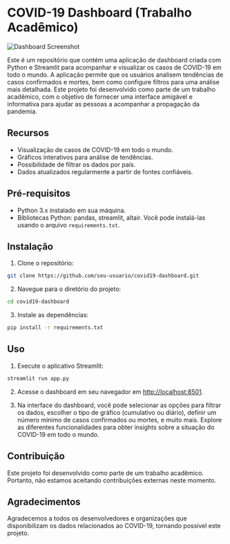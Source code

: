 # COVID-19 Dashboard (Trabalho Acadêmico)

![Dashboard Screenshot](screenshot.png)

Este é um repositório que contém uma aplicação de dashboard criada com Python e Streamlit para acompanhar e visualizar os casos de COVID-19 em todo o mundo. A aplicação permite que os usuários analisem tendências de casos confirmados e mortes, bem como configure filtros para uma análise mais detalhada. Este projeto foi desenvolvido como parte de um trabalho acadêmico, com o objetivo de fornecer uma interface amigável e informativa para ajudar as pessoas a acompanhar a propagação da pandemia.

## Recursos

- Visualização de casos de COVID-19 em todo o mundo.
- Gráficos interativos para análise de tendências.
- Possibilidade de filtrar os dados por país.
- Dados atualizados regularmente a partir de fontes confiáveis.

## Pré-requisitos

- Python 3.x instalado em sua máquina.
- Bibliotecas Python: pandas, streamlit, altair. Você pode instalá-las usando o arquivo `requirements.txt`.

## Instalação

1. Clone o repositório:

```bash
git clone https://github.com/seu-usuario/covid19-dashboard.git
```

2. Navegue para o diretório do projeto:

```bash
cd covid19-dashboard
```

3. Instale as dependências:

```bash
pip install -r requirements.txt
```

## Uso

1. Execute o aplicativo Streamlit:

```bash
streamlit run app.py
```

2. Acesse o dashboard em seu navegador em [http://localhost:8501](http://localhost:8501).

3. Na interface do dashboard, você pode selecionar as opções para filtrar os dados, escolher o tipo de gráfico (cumulativo ou diário), definir um número mínimo de casos confirmados ou mortes, e muito mais. Explore as diferentes funcionalidades para obter insights sobre a situação do COVID-19 em todo o mundo.

## Contribuição

Este projeto foi desenvolvido como parte de um trabalho acadêmico. Portanto, não estamos aceitando contribuições externas neste momento.

## Agradecimentos

Agradecemos a todos os desenvolvedores e organizações que disponibilizam os dados relacionados ao COVID-19, tornando possível este projeto.

